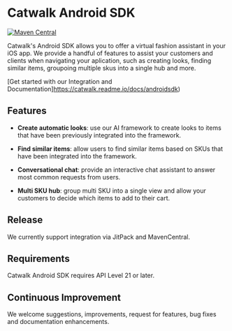 # Catwalk Android SDK

[![Maven Central](https://img.shields.io/maven-central/v/com.mycatwalk/catwalk-android.svg?label=Maven%20Central)](https://search.maven.org/search?q=g:%22com.mycatwalk%22%20AND%20a:%22catwalk-android%22)



Catwalk's Android SDK allows you to offer a virtual fashion assistant in your iOS app. We provide a handful of features to assist your customers and clients when navigating your aplication, such as creating looks, finding similar items, groupoing multiple skus into a single hub and more.

[Get started with our Integration and Documentation]https://catwalk.readme.io/docs/androidsdk)


## Features

- **Create automatic looks**: use our AI framework to create looks to items that have been previously integrated into the framework.


-  **Find similar items**: allow users to find similar items based on SKUs that have been integrated into the framework.


- **Conversational chat**: provide an interactive chat assistant to answer most common requests from users.


- **Multi SKU hub**: group multi SKU into a single view and allow your customers to decide which items to add to their cart.


## Release

We currently support integration via JitPack and MavenCentral.

## Requirements

Catwalk Android SDK requires API Level 21 or later.

## Continuous Improvement

We welcome suggestions, improvements, request for features, bug fixes and documentation enhancements.

